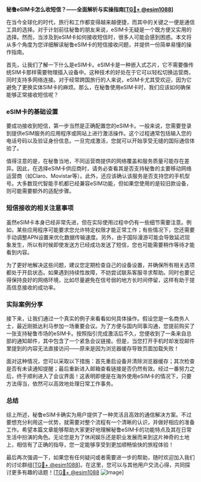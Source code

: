 **秘鲁eSIM卡怎么收短信？——全面解析与实操指南[[TG💪+ @esim1088](https://t.me/s/esim1088)]**

在当今全球化的时代，旅行和工作都变得越来越便捷，而其中的关键之一便是通信工具的选择。对于计划前往秘鲁的朋友来说，eSIM卡无疑是一个既方便又实用的选择。然而，当涉及到eSIM卡如何接收短信时，很多人可能会感到困惑。本文将从多个角度为您详细解读秘鲁eSIM卡的短信接收问题，并提供一份简单易懂的操作指南。

首先，让我们了解一下什么是eSIM卡。eSIM卡是一种嵌入式芯片，它不需要像传统SIM卡那样需要物理插入设备中。这种技术的好处在于它可以轻松切换运营商，同时支持多网络连接。对于经常跨国旅行的人来说，eSIM卡尤其受欢迎，因为它避免了更换实体SIM卡的麻烦。那么，在秘鲁使用eSIM卡时，我们应该如何确保能够正常接收短信呢？

### eSIM卡的基础设置

要成功接收到短信，第一步当然是正确配置您的eSIM卡。一般来说，您需要登录到提供eSIM服务的应用程序或网站上进行激活操作。这个过程通常包括输入您的电话号码以及验证身份信息。一旦完成激活，您就可以开始享受无缝的国际通信体验了。

值得注意的是，在秘鲁当地，不同运营商提供的网络覆盖和服务质量可能存在差异。因此，在选择eSIM卡供应商时，请务必查看其是否支持秘鲁的主要移动网络运营商（如Claro、Movistar等）。此外，还应该确认该服务是否支持您的手机型号。大多数现代智能手机都已经兼容eSIM功能，但如果您使用的是较旧款设备，则可能需要额外的适配步骤。

### 短信接收的相关注意事项

虽然eSIM卡本身已经非常先进，但在实际使用过程中仍有一些细节需要注意。例如，某些应用程序可能要求您允许特定权限才能正常工作；有些情况下，您还需要手动调整APN设置来优化数据传输速度。另外，由于国际漫游可能会导致延迟现象发生，所以有时候即使发送方已经成功发送了短信，您也可能需要稍作等待才能看到内容。

为了更好地解决这些问题，建议您定期检查自己的设备设置，并确保所有相关选项都处于开启状态。如果遇到持续性故障，不妨尝试联系客服寻求帮助。同时也要记得保持良好的网络环境，比如尽量避免在信号弱的地方长时间停留，这样有助于提高信息接收的成功率。

### 实际案例分享

接下来，让我们通过一个真实的例子来看看如何具体操作。假设您是一名商务人士，最近刚抵达利马参加一场重要会议。为了方便与国内同事沟通，您提前购买了一张支持秘鲁市场的eSIM卡。按照指引完成激活后不久，您便收到了一条来自总部的通知邮件，其中包含了一个紧急会议链接。但是，当您打开手机时却发现邮件里提到的内容无法直接访问——原来是因为浏览器缓存导致页面加载失败！

面对这种情况，您可以采取以下措施：首先重启设备并清除浏览器缓存；其次检查是否有未读通知提醒；最后重新进入邮箱查看链接是否仍然有效。经过一番努力之后，终于顺利进入了会议界面！这表明即便是在海外使用eSIM卡的情况下，只要方法得当，依然可以高效地处理日常工作事务。

### 总结

综上所述，秘鲁eSIM卡确实为用户提供了一种灵活且高效的通信解决方案。不过要想充分利用这一优势，就需要对整个流程有一个清晰的认识，并做好相应的准备工作。希望本篇文章能够帮助大家更好地理解秘鲁eSIM卡的功能特点及其在日常生活中扮演的角色。无论您是为了休闲娱乐还是职业发展而来到这片神奇的土地上，相信有了正确的指导，您一定能够享受到更加顺畅愉快的旅程体验！

最后再次强调一下，如果您有任何疑问或者需要进一步的帮助，随时欢迎加入我们的讨论群组[[TG💪+ @esim1088](https://t.me/s/esim1088)]。在这里，您可以与其他用户交流心得，共同探讨更多有趣的话题！[[TG💪+ @esim1088](https://t.me/s/esim1088) ![Image](https://i.postimg.cc/4NQfJmqS/Snipaste-2025-05-13-00-14-12.png)]